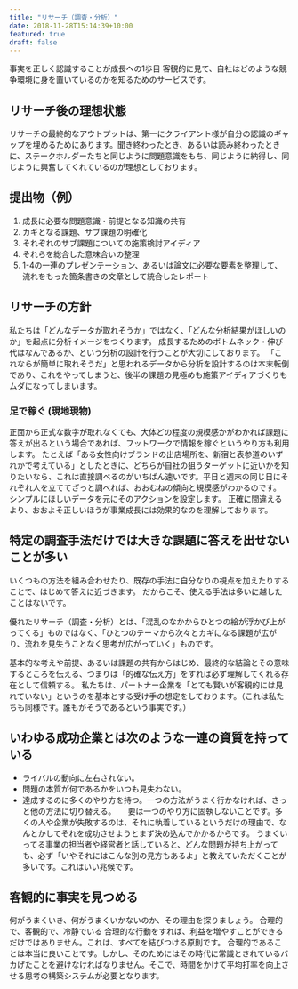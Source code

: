 ```yaml
---
title: "リサーチ（調査・分析）"
date: 2018-11-28T15:14:39+10:00
featured: true
draft: false
---
```

事実を正しく認識することが成長への1歩目
客観的に見て、自社はどのような競争環境に身を置いているのかを知るためのサービスです。

##  リサーチ後の理想状態
リサーチの最終的なアウトプットは、第一にクライアント様が自分の認識のギャップを埋めるためにあります。聞き終わったとき、あるいは読み終わったときに、ステークホルダーたちと同じように問題意識をもち、同じように納得し、同じように興奮してくれているのが理想としております。

## 提出物（例）
1.  成長に必要な問題意識・前提となる知識の共有 
2.  カギとなる課題、サブ課題の明確化 
3.  それぞれのサブ課題についての施策検討アイディア 
4.  それらを総合した意味合いの整理 
5.  1-4の一連のプレゼンテーション、あるいは論文に必要な要素を整理して、流れをもった箇条書きの文章として統合したレポート

## リサーチの方針
私たちは「どんなデータが取れそうか」ではなく、「どんな分析結果がほしいのか」を起点に分析イメージをつくります。
成長するためのボトムネック・伸び代はなんであるか、という分析の設計を行うことが大切にしております。
「これならが簡単に取れそうだ」と思われるデータから分析を設計するのは本末転倒であり、これをやってしまうと、後半の課題の見極めも施策アイディアづくりもムダになってしまいます。

### 足で稼ぐ (現地現物)
正面から正式な数字が取れなくても、大体どの程度の規模感かがわかれば課題に答えが出るという場合であれば、フットワークで情報を稼ぐというやり方も利用します。
たとえば「ある女性向けブランドの出店場所を、新宿と表参道のいずれかで考えている」としたときに、どちらが自社の狙うターゲットに近いかを知りたいなら、これは直接調べるのがいちばん速いです。平日と週末の同じ日にそれぞれ人を立ててざっと調べれば、おおむねの傾向と規模感がわかるのです。
シンプルにほしいデータを元にそのアクションを設定します。
正確に間違えるより、おおよそ正しいほうが事業成長には効果的なのを理解しております。

## 特定の調査手法だけでは大きな課題に答えを出せないことが多い
いくつもの方法を組み合わせたり、既存の手法に自分なりの視点を加えたりすることで、はじめて答えに近づきます。
だからこそ、使える手法は多いに越したことはないです。

優れたリサーチ（調査・分析）とは、「混乱のなかからひとつの絵が浮かび上がってくる」ものではなく、「ひとつのテーマから次々とカギになる課題が広がり、流れを見失うことなく思考が広がっていく」ものです。

基本的な考えや前提、あるいは課題の共有からはじめ、最終的な結論とその意味するところを伝える、つまりは「的確な伝え方」をすれば必ず理解してくれる存在として信頼する。
私たちは、パートナー企業を「とても賢いが客観的には見れていない」というのを基本とする受け手の想定をしております。（これは私たちも同様です。誰もがそうであるという事実です。）


## いわゆる成功企業とは次のような一連の資質を持っている
- ライバルの動向に左右されない。
- 問題の本質が何であるかをいつも見失わない。
- 達成するのに多くのやり方を持つ。一つの方法がうまく行かなければ、さっと他の方法に切り替える。 
　
要は一つのやり方に固執しないことです。多くの人や企業が失敗するのは、それに執着しているというだけの理由で、なんとかしてそれを成功させようとまず決め込んでかかるからです。
うまくいってる事業の担当者や経営者と話していると、どんな問題が持ち上がっても、必ず「いやそれにはこんな別の見方もあるよ」と教えていただくことが多いです。これはいい兆候です。

## 客観的に事実を見つめる
何がうまくいき、何がうまくいかないのか、その理由を探りましょう。
合理的で、客観的で、冷静でいる 合理的な行動をすれば、利益を増やすことができるだけではありません。これは、すべてを結びつける原則です。
合理的であることは本当に良いことです。しかし、そのためにはその時代に常識とされているバカげたことを避けなければなりません。そこで、時間をかけて平均打率を向上させる思考の構築システムが必要となります。





